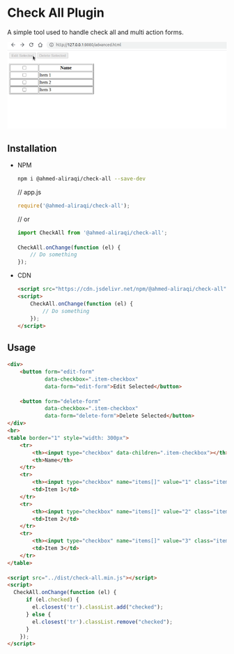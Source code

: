 # Check All Plugin

A simple tool used to handle check all and multi action forms.

![Check All](https://raw.githubusercontent.com/ahmed-aliraqi/check-all/master/screenshot/check-all.gif)

## Installation
- NPM
    ```bash
    npm i @ahmed-aliraqi/check-all --save-dev
    ```
    // app.js
    ```javascript
    require('@ahmed-aliraqi/check-all');
    ```
    // or
    ```javascript
    import CheckAll from '@ahmed-aliraqi/check-all';
    
    CheckAll.onChange(function (el) {
        // Do something
    });
    ```
- CDN
    ```html
    <script src="https://cdn.jsdelivr.net/npm/@ahmed-aliraqi/check-all"></script>
    <script>
        CheckAll.onChange(function (el) {
            // Do something
        });
    </script>
    ```

## Usage
```html
<div>
    <button form="edit-form"
            data-checkbox=".item-checkbox"
            data-form="edit-form">Edit Selected</button>

    <button form="delete-form"
            data-checkbox=".item-checkbox"
            data-form="delete-form">Delete Selected</button>
</div>
<br>
<table border="1" style="width: 300px">
    <tr>
        <th><input type="checkbox" data-children=".item-checkbox"></th>
        <th>Name</th>
    </tr>
    <tr>
        <th><input type="checkbox" name="items[]" value="1" class="item-checkbox"></th>
        <td>Item 1</td>
    </tr>
    <tr>
        <th><input type="checkbox" name="items[]" value="2" class="item-checkbox"></th>
        <td>Item 2</td>
    </tr>
    <tr>
        <th><input type="checkbox" name="items[]" value="3" class="item-checkbox"></th>
        <td>Item 3</td>
    </tr>
</table>

<script src="../dist/check-all.min.js"></script>
<script>
  CheckAll.onChange(function (el) {
      if (el.checked) {
        el.closest('tr').classList.add("checked");
      } else {
        el.closest('tr').classList.remove("checked");
      }
    });
</script>
```

